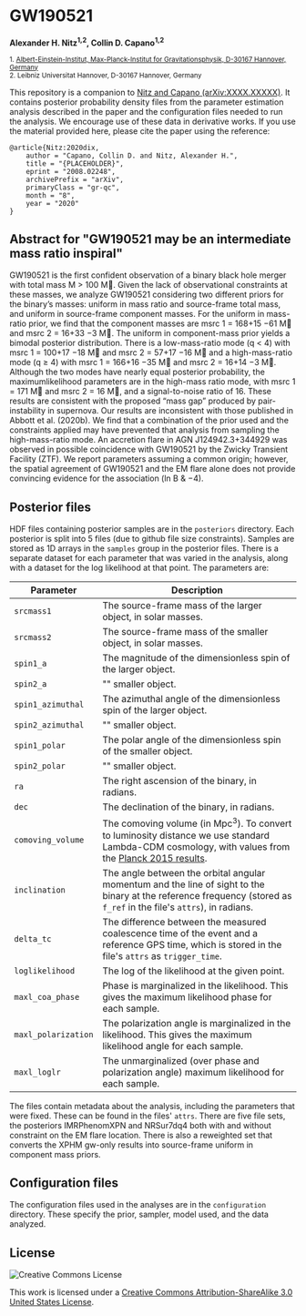 # GW190521
**Alexander H. Nitz<sup>1,2</sup>, Collin D. Capano<sup>1,2</sup>**

 <sub>1. [Albert-Einstein-Institut, Max-Planck-Institut for Gravitationsphysik, D-30167 Hannover, Germany](http://www.aei.mpg.de/obs-rel-cos)</sub>  
 <sub>2. Leibniz Universitat Hannover, D-30167 Hannover, Germany</sub> 
  

This repository is a companion to [Nitz and Capano (arXiv:XXXX.XXXXX)](https://arxiv.org/abs/XXXX.XXXXX). 
It contains posterior probability density files from the parameter estimation analysis described in the paper and the
configuration files needed to run the analysis. We encourage use of these data in derivative works. 
If you use the material provided here, please cite the paper using the reference:

```
@article{Nitz:2020dix,
    author = "Capano, Collin D. and Nitz, Alexander H.",
    title = "{PLACEHOLDER}",
    eprint = "2008.02248",
    archivePrefix = "arXiv",
    primaryClass = "gr-qc",
    month = "8",
    year = "2020"
}
```
## Abstract for "GW190521 may be an intermediate mass ratio inspiral" ##

GW190521 is the first confident observation of a binary black hole merger with total mass M >
100 M. Given the lack of observational constraints at these masses, we analyze GW190521 considering
two different priors for the binary’s masses: uniform in mass ratio and source-frame total mass, and
uniform in source-frame component masses. For the uniform in mass-ratio prior, we find that the
component masses are msrc
1 = 168+15
−61 M and msrc
2 = 16+33
−3 M. The uniform in component-mass
prior yields a bimodal posterior distribution. There is a low-mass-ratio mode (q < 4) with msrc
1 =
100+17
−18 M and msrc
2 = 57+17
−16 M and a high-mass-ratio mode (q ≥ 4) with msrc
1 = 166+16
−35 M and
msrc
2 = 16+14
−3 M. Although the two modes have nearly equal posterior probability, the maximumlikelihood parameters are in the high-mass ratio mode, with msrc
1 = 171 M and msrc
2 = 16 M, and
a signal-to-noise ratio of 16. These results are consistent with the proposed “mass gap” produced
by pair-instability in supernova. Our results are inconsistent with those published in Abbott et al.
(2020b). We find that a combination of the prior used and the constraints applied may have prevented
that analysis from sampling the high-mass-ratio mode. An accretion flare in AGN J124942.3+344929
was observed in possible coincidence with GW190521 by the Zwicky Transient Facility (ZTF). We
report parameters assuming a common origin; however, the spatial agreement of GW190521 and the
EM flare alone does not provide convincing evidence for the association (ln B & −4).

## Posterior files ##

HDF files containing posterior samples are in the `posteriors` directory. Each posterior is split into 5 files (due to github file size constraints). 
Samples are stored as 1D arrays in the `samples` group in the posterior files.
There is a separate dataset for each parameter that was varied in the analysis, along with a dataset for the log likelihood at that point. The parameters are:

Parameter | Description
--------- | -----------
`srcmass1` | The source-frame mass of the larger object, in solar masses.
`srcmass2` | The source-frame mass of the smaller object, in solar masses.
`spin1_a` | The magnitude of the dimensionless spin of the larger object.
`spin2_a` | "" smaller object.
`spin1_azimuthal` | The azimuthal angle of the dimensionless spin of the larger object.
`spin2_azimuthal` | "" smaller object.
`spin1_polar`| The polar angle of the dimensionless spin of the smaller object.
`spin2_polar` | "" smaller object.
`ra` | The right ascension of the binary, in radians.
`dec` | The declination of the binary, in radians.
`comoving_volume` | The comoving volume (in Mpc<sup>3</sup>). To convert to luminosity distance we use standard Lambda-CDM cosmology, with values from the [Planck 2015 results](https://doi.org/10.1051/0004-6361/201525830).
`inclination` | The angle between the orbital angular momentum and the line of sight to the binary at the reference frequency (stored as `f_ref` in the file's `attrs`), in radians.
`delta_tc` | The difference between the measured coalescence time of the event and a reference GPS time, which is stored in the file's `attrs` as `trigger_time`.
`loglikelihood` | The log of the likelihood at the given point.
`maxl_coa_phase` | Phase is marginalized in the likelihood. This gives the maximum likelihood phase for each sample.
`maxl_polarization` | The polarization angle is marginalized in the likelihood. This gives the maximum likelihood angle for each sample.
`maxl_loglr` | The unmarginalized (over phase and polarization angle) maximum likelihood for each sample. 

The files contain metadata about the analysis, including the parameters that were fixed. These can be found in the files' `attrs`.
There are five file sets, the posteriors IMRPhenomXPN and NRSur7dq4 both with and without constraint
on the EM flare location. There is also a reweighted set that converts the XPHM gw-only results into 
source-frame uniform in component mass priors.

## Configuration files

The configuration files used in the analyses are in the `configuration` directory. These specify the prior, sampler, model used, and the data analyzed. 

## License ##
![Creative Commons License](https://i.creativecommons.org/l/by-sa/3.0/us/88x31.png "Creative Commons License")

This work is licensed under a [Creative Commons Attribution-ShareAlike 3.0 United States License](http://creativecommons.org/licenses/by-sa/3.0/us/).

